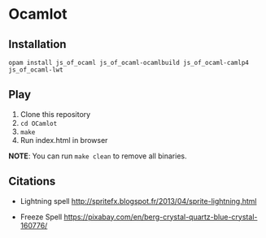 # Ocamlot

## Installation

`opam install js_of_ocaml js_of_ocaml-ocamlbuild js_of_ocaml-camlp4 js_of_ocaml-lwt`

## Play
1. Clone this repository
2. `cd OCamlot`
3. `make`
4. Run index.html in browser

**NOTE**: You can run `make clean` to remove all binaries.

## Citations

- Lightning spell
http://spritefx.blogspot.fr/2013/04/sprite-lightning.html

- Freeze Spell
https://pixabay.com/en/berg-crystal-quartz-blue-crystal-160776/
